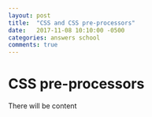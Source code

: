 ```yaml
---
layout: post
title:  "CSS and CSS pre-processors"
date:   2017-11-08 10:10:00 -0500
categories: answers school
comments: true
---
```


# CSS pre-processors

There will be content
